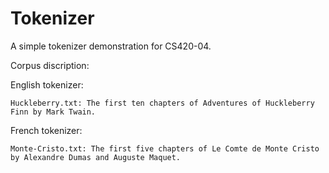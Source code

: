 # Tokenizer
A simple tokenizer demonstration for CS420-04.

Corpus discription:

English tokenizer:

    Huckleberry.txt: The first ten chapters of Adventures of Huckleberry Finn by Mark Twain. 

French tokenizer:

    Monte-Cristo.txt: The first five chapters of Le Comte de Monte Cristo by Alexandre Dumas and Auguste Maquet.
